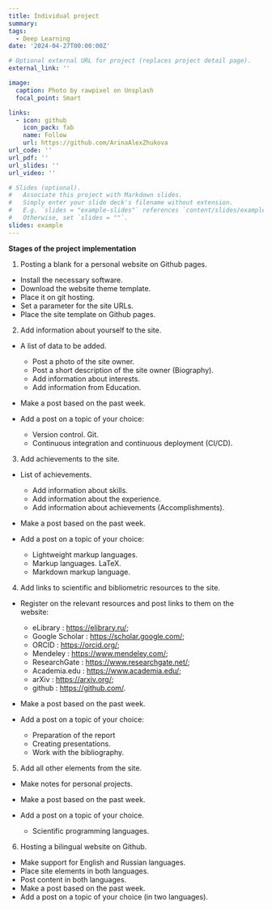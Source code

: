 ```yaml
---
title: Individual project
summary: 
tags:
  - Deep Learning
date: '2024-04-27T00:00:00Z'

# Optional external URL for project (replaces project detail page).
external_link: ''

image:
  caption: Photo by rawpixel on Unsplash
  focal_point: Smart

links:
  - icon: github
    icon_pack: fab
    name: Follow
    url: https://github.com/ArinaAlexZhukova
url_code: ''
url_pdf: ''
url_slides: ''
url_video: ''

# Slides (optional).
#   Associate this project with Markdown slides.
#   Simply enter your slide deck's filename without extension.
#   E.g. `slides = "example-slides"` references `content/slides/example-slides.md`.
#   Otherwise, set `slides = ""`.
slides: example
---
```


**Stages of the project implementation**

1. Posting a blank for a personal website on Github pages.
    
* Install the necessary software.
* Download the website theme template.
* Place it on git hosting.
* Set a parameter for the site URLs.
* Place the site template on Github pages.

2. Add information about yourself to the site.

* A list of data to be added.

   - Post a photo of the site owner.
   - Post a short description of the site owner (Biography).
   - Add information about interests.
   - Add information from Education.
   
* Make a post based on the past week.
* Add a post on a topic of your choice:

   - Version control. Git.
   - Continuous integration and continuous deployment (CI/CD).

3. Add achievements to the site.

* List of achievements.

   - Add information about skills.
   - Add information about the experience.
   - Add information about achievements (Accomplishments).
   
* Make a post based on the past week.
* Add a post on a topic of your choice:

   - Lightweight markup languages.
   - Markup languages. LaTeX.
   - Markdown markup language.

4. Add links to scientific and bibliometric resources to the site.

* Register on the relevant resources and post links to them on the website:

   - eLibrary : https://elibrary.ru/;
   - Google Scholar : https://scholar.google.com/;
   - ORCID : https://orcid.org/;
   - Mendeley : https://www.mendeley.com/;
   - ResearchGate : https://www.researchgate.net/;
   - Academia.edu : https://www.academia.edu/;
   - arXiv : https://arxiv.org/;
   - github : https://github.com/.

* Make a post based on the past week.
* Add a post on a topic of your choice:

   - Preparation of the report
   - Creating presentations.
   - Work with the bibliography.

5. Add all other elements from the site.

* Make notes for personal projects.
* Make a post based on the past week.
* Add a post on a topic of your choice.

   - Scientific programming languages.

6. Hosting a bilingual website on Github.

* Make support for English and Russian languages.
* Place site elements in both languages.
* Post content in both languages.
* Make a post based on the past week.
* Add a post on a topic of your choice (in two languages).

